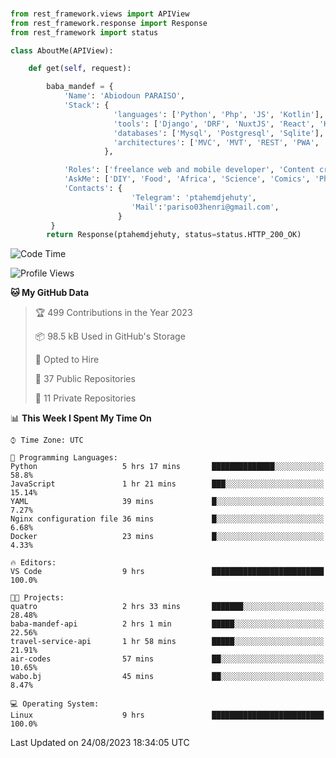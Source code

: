 ###
```python
from rest_framework.views import APIView
from rest_framework.response import Response
from rest_framework import status

class AboutMe(APIView):

    def get(self, request):

        baba_mandef = {
            'Name': 'Abiodoun PARAISO',
            'Stack': {
                       'languages': ['Python', 'Php', 'JS', 'Kotlin'],
                       'tools': ['Django', 'DRF', 'NuxtJS', 'React', 'Kotlin', 'Electron'],
                       'databases': ['Mysql', 'Postgresql', 'Sqlite'],
                       'architectures': ['MVC', 'MVT', 'REST', 'PWA', 'SPA', 'MicroServices']
                     },

            'Roles': ['freelance web and mobile developer', 'Content creator', 'Teacher', 'Mentor'],
            'AskMe': ['DIY', 'Food', 'Africa', 'Science', 'Comics', 'Photography', 'Tech', 'Programming'],
            'Contacts': {
                           'Telegram': 'ptahemdjehuty',
                           'Mail':'pariso03henri@gmail.com',
                        }
         }
        return Response(ptahemdjehuty, status=status.HTTP_200_OK)

```                    

<!--START_SECTION:waka-->
![Code Time](http://img.shields.io/badge/Code%20Time-748%20hrs%2039%20mins-blue)

![Profile Views](http://img.shields.io/badge/Profile%20Views-0-blue)

**🐱 My GitHub Data** 

> 🏆 499 Contributions in the Year 2023
 > 
> 📦 98.5 kB Used in GitHub's Storage 
 > 
> 💼 Opted to Hire
 > 
> 📜 37 Public Repositories 
 > 
> 🔑 11 Private Repositories  
 > 
📊 **This Week I Spent My Time On** 

```text
⌚︎ Time Zone: UTC

💬 Programming Languages: 
Python                   5 hrs 17 mins       ██████████████░░░░░░░░░░░   58.8% 
JavaScript               1 hr 21 mins        ███░░░░░░░░░░░░░░░░░░░░░░   15.14% 
YAML                     39 mins             █░░░░░░░░░░░░░░░░░░░░░░░░   7.27% 
Nginx configuration file 36 mins             █░░░░░░░░░░░░░░░░░░░░░░░░   6.68% 
Docker                   23 mins             █░░░░░░░░░░░░░░░░░░░░░░░░   4.33%

🔥 Editors: 
VS Code                  9 hrs               █████████████████████████   100.0%

🐱‍💻 Projects: 
quatro                   2 hrs 33 mins       ███████░░░░░░░░░░░░░░░░░░   28.48% 
baba-mandef-api          2 hrs 1 min         █████░░░░░░░░░░░░░░░░░░░░   22.56% 
travel-service-api       1 hr 58 mins        █████░░░░░░░░░░░░░░░░░░░░   21.91% 
air-codes                57 mins             ██░░░░░░░░░░░░░░░░░░░░░░░   10.65% 
wabo.bj                  45 mins             ██░░░░░░░░░░░░░░░░░░░░░░░   8.47%

💻 Operating System: 
Linux                    9 hrs               █████████████████████████   100.0%

```


 Last Updated on 24/08/2023 18:34:05 UTC
<!--END_SECTION:waka-->
